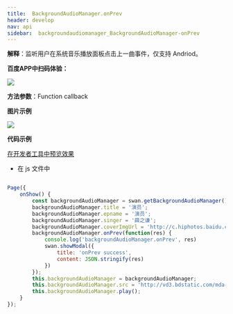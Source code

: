 ```yaml
---
title:  BackgroundAudioManager.onPrev
header: develop
nav: api
sidebar:  backgroundaudiomanager_BackgroundAudioManager-onPrev
---
```





**解释**：监听用户在系统音乐播放面板点击上一曲事件，仅支持 Andriod。

**百度APP中扫码体验：**

<img src="https://b.bdstatic.com/miniapp/assets/images/doc_demo/fragment_BackgroundAudioManagerOnPrev.png"  class="demo-qrcode-image" />


**方法参数**：Function callback

**图片示例**

<div class="m-doc-custom-examples">
    <div class="m-doc-custom-examples-correct">
        <img src="https://b.bdstatic.com/miniapp/image/onPrev.gif">
    </div>
    <div class="m-doc-custom-examples-correct">
        <img src=" ">
    </div>
    <div class="m-doc-custom-examples-correct">
        <img src=" ">
    </div>     
</div>

**代码示例**

<a href="swanide://fragment/a28151532de19edd3f3c2a689e9b440b1574004847897" title="在开发者工具中预览效果" target="_self">在开发者工具中预览效果</a>

* 在 js 文件中

```javascript

Page({
    onShow() {
        const backgroundAudioManager = swan.getBackgroundAudioManager();
        backgroundAudioManager.title = '演员';
        backgroundAudioManager.epname = '演员';
        backgroundAudioManager.singer = '薛之谦';
        backgroundAudioManager.coverImgUrl = 'http://c.hiphotos.baidu.com/super/pic/item/8b13632762d0f703e34c0f6304fa513d2797c597.jpg';
        backgroundAudioManager.onPrev(function(res) {
            console.log('backgroundAudioManager.onPrev', res)
            swan.showModal({
                title: 'onPrev success',
                content: JSON.stringify(res)
            })
        });
        this.backgroundAudioManager = backgroundAudioManager;
        this.backgroundAudioManager.src = 'http://vd3.bdstatic.com/mda-ic7mxzt5cvz6f4y5/mda-ic7mxzt5cvz6f4y5.mp3';
        this.backgroundAudioManager.play();
    }
});

```

